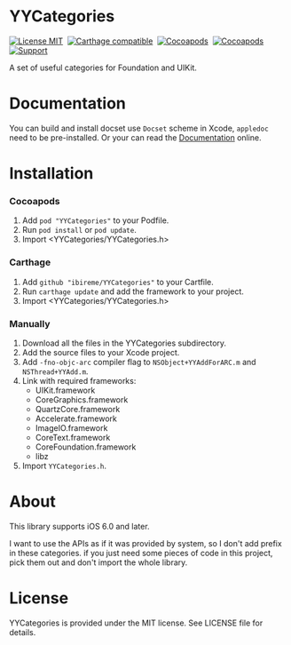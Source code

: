 YYCategories
==============

[![License MIT](https://img.shields.io/badge/license-MIT-green.svg?style=flat)](https://raw.githubusercontent.com/ibireme/YYKit/master/LICENSE)&nbsp;
[![Carthage compatible](https://img.shields.io/badge/Carthage-compatible-4BC51D.svg?style=flat)](https://github.com/Carthage/Carthage)&nbsp;
[![Cocoapods](http://img.shields.io/cocoapods/v/YYKit.svg?style=flat)](http://cocoapods.org/?q=YYCategories)&nbsp;
[![Cocoapods](http://img.shields.io/cocoapods/p/YYKit.svg?style=flat)](http://cocoapods.org/?q=YYCategories)&nbsp;
[![Support](https://img.shields.io/badge/support-iOS%206%2B%20-blue.svg?style=flat)](https://www.apple.com/nl/ios/)

A set of useful categories for Foundation and UIKit.


Documentation
==============

You can build and install docset use `Docset` scheme in Xcode, `appledoc` need to be pre-installed. 
Or your can read the [Documentation](http://github.ibireme.com/doc/YYCategories/index.html) online.


Installation
==============

### Cocoapods

1. Add `pod "YYCategories"` to your Podfile.
2. Run `pod install` or `pod update`.
3. Import \<YYCategories/YYCategories.h\>


### Carthage

1. Add `github "ibireme/YYCategories"` to your Cartfile.
2. Run `carthage update` and add the framework to your project.
3. Import \<YYCategories/YYCategories.h\>


### Manually

1. Download all the files in the YYCategories subdirectory.
2. Add the source files to your Xcode project.
3. Add `-fno-objc-arc` compiler flag to `NSObject+YYAddForARC.m` and `NSThread+YYAdd.m`.
4. Link with required frameworks:
	* UIKit.framework
	* CoreGraphics.framework
	* QuartzCore.framework
	* Accelerate.framework
	* ImageIO.framework
	* CoreText.framework
	* CoreFoundation.framework
	* libz
5. Import `YYCategories.h`.


About
==============
This library supports iOS 6.0 and later.

I want to use the APIs as if it was provided by system, so I don't add prefix in
these categories. if you just need some pieces of code
in this project, pick them out and don't import the whole library.


License
==============
YYCategories is provided under the MIT license. See LICENSE file for details.

